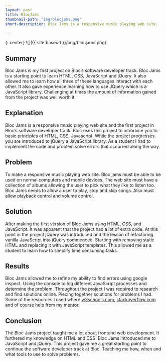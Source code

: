 ```yaml
---
layout: post
title: BlocJams
thumbnail-path: "img/blocjams.png"
short-description: Bloc Jams is a responsive music playing web site.

---
```


{:.center}
![]({{ site.baseurl }}/img/blocjams.png)

## Summary

Bloc Jams is my first project on Bloc’s software developer track. Bloc Jams is a starting point to learn HTML, CSS, JavaScript and jQuery. It also allowed me to learn how all three of these languages interact with each other.  It also gave experience learning how to use JQuery which is a JavaScript library. Challenging at times the amount of information gained from the project was well worth it.

## Explanation

Bloc Jams is a responsive music playing web site and the first project in Bloc’s software developer track. Bloc uses this project to introduce you to basic principles of HTML, CSS, Javascript. While the project progresses you are introduced to jQuery a JavaScript library. As a student I had to implement the code and problem solve errors that occurred along the way.

## Problem

To make a responsive music playing web site.  Bloc jams must be able to be used on normal computers and mobile devices.  The web site must have a collection of albums allowing the user to pick what they like to listen too.  Bloc Jams needs to allow a user to play, stop and skip songs. Also must allow playback control and volume control.

## Solution

After making the first version of Bloc Jams using HTML, CSS, and JavaScript. It was apparent that the project had a lot of extra code. At this point in the project jQuery was introduced and the lesson of refactoring vanilla JavaScript into jQuery commenced.  Starting with removing static HTML and replacing it with JavaScript templates. This allowed me as a student to learn how to simplify time consuming tasks.

## Results

Bloc Jams allowed me to refine my ability to find errors using google inspect.  Using the console to log different JavaScript processes and determine the problem. Throughout the project I was required to research and find solutions online. Piecing together solutions for problems I had. Some of the resources I used where [w3schools.com](https://www.w3schools.com/), [stackoverflow.com](https://stackoverflow.com/) and of course help from my mentor.

## Conclusion

The Bloc Jams project taught me a lot about frontend web development. It furthered my knowledge on HTML and CSS. Bloc Jams introduced me to JavaScript and jQuery.  This project gave me a great starting point to continue the software developer track at Bloc.  Teaching me how, when and what tools to use to solve problems.
